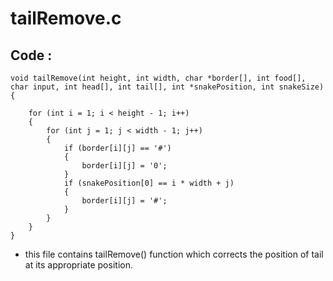# tailRemove.c

## Code :

    void tailRemove(int height, int width, char *border[], int food[], char input, int head[], int tail[], int *snakePosition, int snakeSize)
    {

        for (int i = 1; i < height - 1; i++)
        {
            for (int j = 1; j < width - 1; j++)
            {
                if (border[i][j] == '#')
                {
                    border[i][j] = '0';
                }
                if (snakePosition[0] == i * width + j)
                {
                    border[i][j] = '#';
                }
            }
        }
    }


* this file contains tailRemove() function which corrects the position of tail at its appropriate position.
